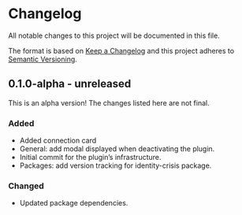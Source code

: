 # Changelog

All notable changes to this project will be documented in this file.

The format is based on [Keep a Changelog](https://keepachangelog.com/en/1.0.0/)
and this project adheres to [Semantic Versioning](https://semver.org/spec/v2.0.0.html).

## 0.1.0-alpha - unreleased

This is an alpha version! The changes listed here are not final.

### Added
- Added connection card
- General: add modal displayed when deactivating the plugin.
- Initial commit for the plugin’s infrastructure.
- Packages: add version tracking for identity-crisis package.

### Changed
- Updated package dependencies.
